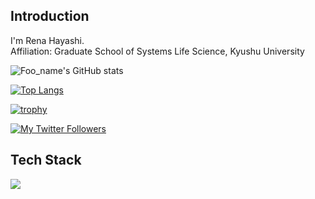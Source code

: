 ## Introduction
I'm Rena Hayashi. <br />
Affiliation: Graduate School of Systems Life Science, Kyushu University<br />

![Foo_name's GitHub stats](https://github-readme-stats.vercel.app/api?username=RenaHayashi&show_icons=true&theme=vue-dark)

[![Top Langs](https://github-readme-stats.vercel.app/api/top-langs/?username=RenaHayashi&layout=compact&theme=vue-dark)](https://github.com/anuraghazra/github-readme-stats)

[![trophy](https://github-profile-trophy.vercel.app/?username=RenaHayashi&theme=discord)](https://github.com/RenaHayashi/github-profile-trophy)

[![My Twitter Followers](https://badgen.net/x/follow/Route66_Rena)](https://x.com/Route66_Rena)

## Tech Stack
<img src="https://skillicons.dev/icons?i=html,css,cs,py,r,rails,ruby,github,vscode,discord,gmail" /> <br /><br />
<!--
**RenaHayashi/RenaHayashi** is a ✨ _special_ ✨ repository because its `README.md` (this file) appears on your GitHub profile.

Here are some ideas to get you started:

- 🔭 I’m currently working on ...
- 🌱 I’m currently learning ...
- 👯 I’m looking to collaborate on ...
- 🤔 I’m looking for help with ...
- 💬 Ask me about ...
- 📫 How to reach me: ...
- 😄 Pronouns: ...
- ⚡ Fun fact: ...
-->
